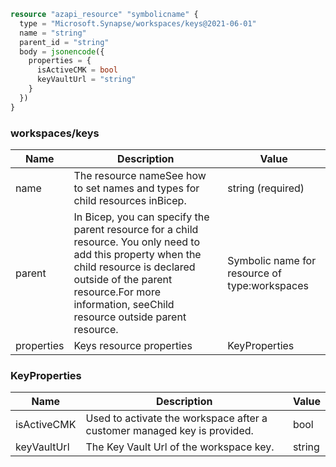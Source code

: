 ```terraform
resource "azapi_resource" "symbolicname" {
  type = "Microsoft.Synapse/workspaces/keys@2021-06-01"
  name = "string"
  parent_id = "string"
  body = jsonencode({
    properties = {
      isActiveCMK = bool
      keyVaultUrl = "string"
    }
  })
}

```

### workspaces/keys

| Name | Description | Value |
|-|-|-|
| name | The resource nameSee how to set names and types for child resources inBicep. | string (required) |
| parent | In Bicep, you can specify the parent resource for a child resource. You only need to add this property when the child resource is declared outside of the parent resource.For more information, seeChild resource outside parent resource. | Symbolic name for resource of type:workspaces |
| properties | Keys resource properties | KeyProperties |


### KeyProperties

| Name | Description | Value |
|-|-|-|
| isActiveCMK | Used to activate the workspace after a customer managed key is provided. | bool |
| keyVaultUrl | The Key Vault Url of the workspace key. | string |


